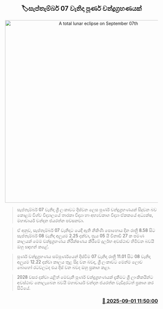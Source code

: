 <p align='center'><b><h2 align='center' title='A total lunar eclipse on September 07th'>🏷සැප්තැම්බර් 07 වැනිදා පූර්ණ චන්ද්‍රග්‍රහණයක්</h2></b></p>
<p align='center'><img src='https://helakuru.sgp1.cdn.digitaloceanspaces.com/esana/images/lib/lunar-eclipse.jpg' width='600' alt='A total lunar eclipse on September 07th'></p>

> සැප්තැම්බර් 07 වැනිදා ශ්‍රී ලංකාවට දිස්වන ලෙස පූර්ණ චන්ද්‍රග්‍රහණයක් සිදුවන බව කොළඹ විශ්ව විද්‍යාලයේ තාරකා විද්‍යා හා අභ්‍යවකාශ විද්‍යා ඒකකයේ අධ්‍යක්ෂ, මහාචාර්ය චන්දන ජයරත්න පවසනවා.

> ඒ අනුව, සැප්තැම්බර් 07 වැනිදාට යෙදී ඇති නිකිණි පොහොය දින රාත්‍රී 8.58 සිට සැප්තැම්බර් 08 වැනිදා අලුයම 2.25 දක්වා, පැය 05 යි විනාඩි 27 ක පමණ කාලයක් මෙම චන්ද්‍රග්‍රහණය නිරීක්ෂණය කිරීමේ දුර්ලභ අවස්ථාව හිමිවන බවයි ඔහු සඳහන් කළේ.

> පූර්ණ චන්ද්‍රග්‍රහණය සම්පූර්ණයෙන් දිස්වීම 07 වැනිදා රාත්‍රී 11.01 සිට 08 වැනිදා අලුයම 12.22 දක්වා කාලය තුළ සිදු වන බවද, ශ්‍රී ලංකාවට මෙන්ම ලොව බොහෝ රටවලටද එය දිස් වන බවද ඔහු ප්‍රකාශ කළා.

> 2028 වසර දක්වා යළිත් මෙවැනි පූර්ණ චන්ද්‍රග්‍රහණයක් දැකීමට ශ්‍රී ලාංකිකයින්ට අවස්ථාව නොලැබෙන බවයි මහාචාර්ය චන්දන ජයරත්න වැඩිදුරටත් ප්‍රකාශ කර සිටියේ.



<h3 align='right'><a href='https://www.helakuru.lk/esana/p/113238/'>📅 2025-09-01 11:50:00</a></h3>
